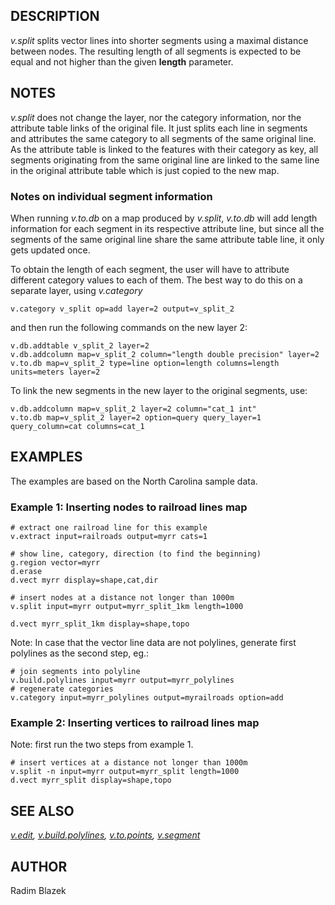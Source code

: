 ## DESCRIPTION

*v.split* splits vector lines into shorter segments using a maximal
distance between nodes. The resulting length of all segments is expected
to be equal and not higher than the given **length** parameter.

## NOTES

*v.split* does not change the layer, nor the category information, nor
the attribute table links of the original file. It just splits each line
in segments and attributes the same category to all segments of the same
original line. As the attribute table is linked to the features with
their category as key, all segments originating from the same original
line are linked to the same line in the original attribute table which
is just copied to the new map.

### Notes on individual segment information

When running *v.to.db* on a map produced by *v.split*, *v.to.db* will
add length information for each segment in its respective attribute
line, but since all the segments of the same original line share the
same attribute table line, it only gets updated once.

To obtain the length of each segment, the user will have to attribute
different category values to each of them. The best way to do this on a
separate layer, using *v.category*

```shell
v.category v_split op=add layer=2 output=v_split_2
```

and then run the following commands on the new layer 2:

```shell
v.db.addtable v_split_2 layer=2
v.db.addcolumn map=v_split_2 column="length double precision" layer=2
v.to.db map=v_split_2 type=line option=length columns=length units=meters layer=2
```

To link the new segments in the new layer to the original segments, use:

```shell
v.db.addcolumn map=v_split_2 layer=2 column="cat_1 int"
v.to.db map=v_split_2 layer=2 option=query query_layer=1 query_column=cat columns=cat_1
```

## EXAMPLES

The examples are based on the North Carolina sample data.

### Example 1: Inserting nodes to railroad lines map

```shell
# extract one railroad line for this example
v.extract input=railroads output=myrr cats=1

# show line, category, direction (to find the beginning)
g.region vector=myrr
d.erase
d.vect myrr display=shape,cat,dir

# insert nodes at a distance not longer than 1000m
v.split input=myrr output=myrr_split_1km length=1000

d.vect myrr_split_1km display=shape,topo
```

Note: In case that the vector line data are not polylines, generate
first polylines as the second step, eg.:

```shell
# join segments into polyline
v.build.polylines input=myrr output=myrr_polylines
# regenerate categories
v.category input=myrr_polylines output=myrailroads option=add
```

### Example 2: Inserting vertices to railroad lines map

Note: first run the two steps from example 1.

```shell
# insert vertices at a distance not longer than 1000m
v.split -n input=myrr output=myrr_split length=1000
d.vect myrr_split display=shape,topo
```

## SEE ALSO

*[v.edit](v.edit.md), [v.build.polylines](v.build.polylines.md),
[v.to.points](v.to.points.md), [v.segment](v.segment.md)*

## AUTHOR

Radim Blazek

